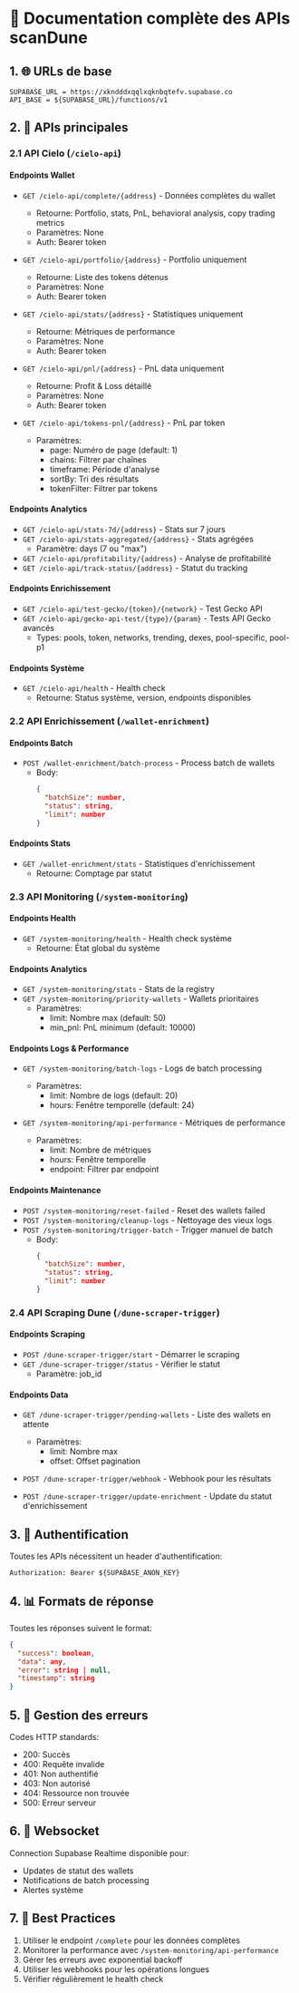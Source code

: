 # 🚀 Documentation complète des APIs scanDune

## 1. 🌐 URLs de base

```
SUPABASE_URL = https://xkndddxqqlxqknbqtefv.supabase.co
API_BASE = ${SUPABASE_URL}/functions/v1
```

## 2. 🔑 APIs principales

### 2.1 API Cielo (`/cielo-api`)

#### Endpoints Wallet
- `GET /cielo-api/complete/{address}` - Données complètes du wallet
  - Retourne: Portfolio, stats, PnL, behavioral analysis, copy trading metrics
  - Paramètres: None
  - Auth: Bearer token

- `GET /cielo-api/portfolio/{address}` - Portfolio uniquement
  - Retourne: Liste des tokens détenus
  - Paramètres: None
  - Auth: Bearer token

- `GET /cielo-api/stats/{address}` - Statistiques uniquement
  - Retourne: Métriques de performance
  - Paramètres: None
  - Auth: Bearer token

- `GET /cielo-api/pnl/{address}` - PnL data uniquement
  - Retourne: Profit & Loss détaillé
  - Paramètres: None
  - Auth: Bearer token

- `GET /cielo-api/tokens-pnl/{address}` - PnL par token
  - Paramètres:
    - page: Numéro de page (default: 1)
    - chains: Filtrer par chaînes
    - timeframe: Période d'analyse
    - sortBy: Tri des résultats
    - tokenFilter: Filtrer par tokens

#### Endpoints Analytics
- `GET /cielo-api/stats-7d/{address}` - Stats sur 7 jours
- `GET /cielo-api/stats-aggregated/{address}` - Stats agrégées
  - Paramètre: days (7 ou "max")
- `GET /cielo-api/profitability/{address}` - Analyse de profitabilité
- `GET /cielo-api/track-status/{address}` - Statut du tracking

#### Endpoints Enrichissement
- `GET /cielo-api/test-gecko/{token}/{network}` - Test Gecko API
- `GET /cielo-api/gecko-api-test/{type}/{param}` - Tests API Gecko avancés
  - Types: pools, token, networks, trending, dexes, pool-specific, pool-p1

#### Endpoints Système
- `GET /cielo-api/health` - Health check
  - Retourne: Status système, version, endpoints disponibles

### 2.2 API Enrichissement (`/wallet-enrichment`)

#### Endpoints Batch
- `POST /wallet-enrichment/batch-process` - Process batch de wallets
  - Body: 
    ```json
    {
      "batchSize": number,
      "status": string,
      "limit": number
    }
    ```

#### Endpoints Stats
- `GET /wallet-enrichment/stats` - Statistiques d'enrichissement
  - Retourne: Comptage par statut

### 2.3 API Monitoring (`/system-monitoring`)

#### Endpoints Health
- `GET /system-monitoring/health` - Health check système
  - Retourne: État global du système

#### Endpoints Analytics
- `GET /system-monitoring/stats` - Stats de la registry
- `GET /system-monitoring/priority-wallets` - Wallets prioritaires
  - Paramètres:
    - limit: Nombre max (default: 50)
    - min_pnl: PnL minimum (default: 10000)

#### Endpoints Logs & Performance
- `GET /system-monitoring/batch-logs` - Logs de batch processing
  - Paramètres:
    - limit: Nombre de logs (default: 20)
    - hours: Fenêtre temporelle (default: 24)

- `GET /system-monitoring/api-performance` - Métriques de performance
  - Paramètres:
    - limit: Nombre de métriques
    - hours: Fenêtre temporelle
    - endpoint: Filtrer par endpoint

#### Endpoints Maintenance
- `POST /system-monitoring/reset-failed` - Reset des wallets failed
- `POST /system-monitoring/cleanup-logs` - Nettoyage des vieux logs
- `POST /system-monitoring/trigger-batch` - Trigger manuel de batch
  - Body: 
    ```json
    {
      "batchSize": number,
      "status": string,
      "limit": number
    }
    ```

### 2.4 API Scraping Dune (`/dune-scraper-trigger`)

#### Endpoints Scraping
- `POST /dune-scraper-trigger/start` - Démarrer le scraping
- `GET /dune-scraper-trigger/status` - Vérifier le statut
  - Paramètre: job_id

#### Endpoints Data
- `GET /dune-scraper-trigger/pending-wallets` - Liste des wallets en attente
  - Paramètres:
    - limit: Nombre max
    - offset: Offset pagination

- `POST /dune-scraper-trigger/webhook` - Webhook pour les résultats
- `POST /dune-scraper-trigger/update-enrichment` - Update du statut d'enrichissement

## 3. 🔐 Authentification

Toutes les APIs nécessitent un header d'authentification:
```
Authorization: Bearer ${SUPABASE_ANON_KEY}
```

## 4. 📊 Formats de réponse

Toutes les réponses suivent le format:
```json
{
  "success": boolean,
  "data": any,
  "error": string | null,
  "timestamp": string
}
```

## 5. 🚦 Gestion des erreurs

Codes HTTP standards:
- 200: Succès
- 400: Requête invalide
- 401: Non authentifié
- 403: Non autorisé
- 404: Ressource non trouvée
- 500: Erreur serveur

## 6. 🔄 Websocket

Connection Supabase Realtime disponible pour:
- Updates de statut des wallets
- Notifications de batch processing
- Alertes système

## 7. 🎯 Best Practices

1. Utiliser le endpoint `/complete` pour les données complètes
2. Monitorer la performance avec `/system-monitoring/api-performance`
3. Gérer les erreurs avec exponential backoff
4. Utiliser les webhooks pour les opérations longues
5. Vérifier régulièrement le health check

